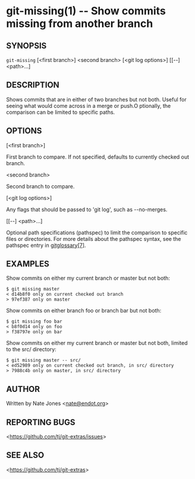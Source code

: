 git-missing(1) -- Show commits missing from another branch
=========================================================

## SYNOPSIS

`git-missing` [&lt;first branch&gt;] &lt;second branch&gt; [&lt;git log options&gt;] [[--] &lt;path&gt;...]

## DESCRIPTION

  Shows commits that are in either of two branches but not both. Useful for
  seeing what would come across in a merge or push.O ptionally, the comparison
  can be limited to specific paths.

## OPTIONS

  [&lt;first branch&gt;]

  First branch to compare.  If not specified, defaults to currently checked out branch.

  &lt;second branch&gt;

  Second branch to compare.

  [&lt;git log options&gt;]

  Any flags that should be passed to 'git log', such as --no-merges.

  [[--] &lt;path&gt;...]

  Optional path specifications (pathspec) to limit the comparison to specific
  files or directories. For more details about the pathspec syntax, see the
  pathspec entry in [gitglossary[7]](https://git-scm.com/docs/gitglossary#Documentation/gitglossary.txt-aiddefpathspecapathspec).

## EXAMPLES

  Show commits on either my current branch or master but not both:

    $ git missing master
    < d14b8f0 only on current checked out branch
    > 97ef387 only on master

  Show commits on either branch foo or branch bar but not both:

    $ git missing foo bar
    < b8f0d14 only on foo
    > f38797e only on bar

  Show commits on either my current branch or master but not both, limited to the
  src/ directory:

    $ git missing master -- src/
    < ed52989 only on current checked out branch, in src/ directory
    > 7988c4b only on master, in src/ directory

## AUTHOR

Written by Nate Jones &lt;<nate@endot.org>&gt;

## REPORTING BUGS

&lt;<https://github.com/tj/git-extras/issues>&gt;

## SEE ALSO

&lt;<https://github.com/tj/git-extras>&gt;
